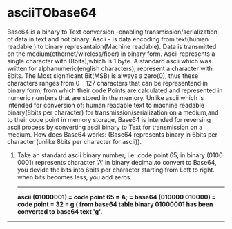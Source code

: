 # asciiTObase64
Base64 is a binary to Text conversion -enabling transmission/serialization of data in text and not binary.
Ascii - is data encoding from text(human readable ) to binary represantaion(Machine readable). Data is transmitted on the medium(ethernet/wireless/fiber) in binary form. Ascii represents a single character with (8bits),which is 1 byte. A standard ascii which was written for alphanumeric(english characters), represent a character with 8bits. The Most significant Bit(MSB) is always a zero(0), thus these characters ranges from 0 - 127 characters that can be representend in binary form, from which their code Points are calculated and represented in numeric numbers that are stored in the memory. 
Unlike ascii which is intended for conversion of: human readable text to machine readable binary(8bits per character) for transmission/serialization on a medium,and to their code point in memory storage, Base64 is intended for reversing ascii process by converting ascii binary to Text for transmission on a medium.
How does Base64 works: (Base64 represents binary in 6bits per character (unlike 8bits per character for ascii)).
1. Take an standard ascii binary number, i.e: code point 65, in binary (0100 0001) represents character 'A' in binary decimal.to convert to Base64, you devide the bits into 6bits per character starting from Left to right. when bits becomes less, you add zeros.<br /><hr />
  <b>ascii (01000001) = code point 65 = A; = base64 (010000 010000) = code point = 32 = g ( from base64 table binary 01000001 has been converted to base64 text 'g'.</b>
  <hr />
